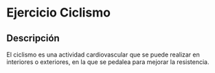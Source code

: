 # Ejercicio Ciclismo

## Descripción
El ciclismo es una actividad cardiovascular que se puede realizar en interiores o exteriores, en la que se pedalea para mejorar la resistencia.

